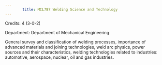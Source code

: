 ```yaml
---
        title: MCL787 Welding Science and Technology
---
```

Credits: 4 (3-0-2)

Department: Department of Mechanical Engineering

General survey and classification of welding processes, importance of advanced materials and joining technologies, weld arc physics, power sources and their characteristics, welding technologies related to industries: automotive, aerospace, nuclear, oil and gas industries.